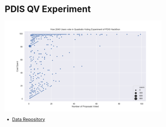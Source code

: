 # PDIS QV Experiment

![](qv.png)



- [Data Repository](https://github.com/PDIS/quadratic-voting-frontend)
